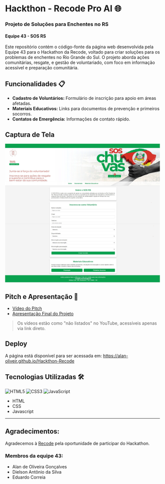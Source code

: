 # Hackthon - Recode Pro AI 🌐

### Projeto de Soluções para Enchentes no RS

#### Equipe 43 - SOS RS

Este repositório contém o código-fonte da página web desenvolvida pela Equipe 43 para o Hackathon da Recode, voltado para criar soluções para os problemas de enchentes no Rio Grande do Sul. O projeto aborda ações comunitárias, resgate, e gestão de voluntariado, com foco em informação acessível e preparação comunitária.

## Funcionalidades 📋

- **Cadastro de Voluntários:** Formulário de inscrição para apoio em áreas afetadas.
- **Materiais Educativos:** Links para documentos de prevenção e primeiros socorros.
- **Contatos de Emergência:** Informações de contato rápido.

## Captura de Tela

![screenshot](https://github.com/Alan-oliveir/Hackthon-Recode/blob/main/Imagens/screenshot.png)  

## Pitch e Apresentação 🎤

- [Vídeo do Pitch](https://youtube.com/seu-link-aqui)
- [Apresentação Final do Projeto](https://youtube.com/outro-link-aqui)

> Os vídeos estão como "não listados" no YouTube, acessíveis apenas via link direto.

## Deploy

A página está disponível para ser acessada em:
https://alan-oliveir.github.io/Hackthon-Recode

## Tecnologias Utilizadas 🛠

![HTML5](https://img.shields.io/badge/HTML5-E34F26?style=for-the-badge&logo=html5&logoColor=white)
![CSS3](https://img.shields.io/badge/CSS3-1572B6?style=for-the-badge&logo=css3&logoColor=white)
![JavaScript](https://img.shields.io/badge/JavaScript-F7DF1E?style=for-the-badge&logo=javascript&logoColor=black)

- HTML
- CSS
- Javascript

---

## Agradecimentos:

Agradecemos à [Recode](https://recodepro.org.br/) pela oportunidade de participar do Hackathon.

### Membros da equipe 43:

- Alan de Oliveira Gonçalves
- Dielson Antônio da Silva
- Eduardo Correia
